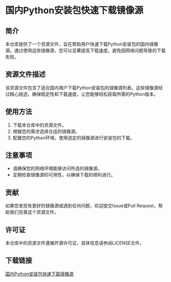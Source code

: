 # 国内Python安装包快速下载镜像源

## 简介

本仓库提供了一个资源文件，旨在帮助用户快速下载Python安装包的国内镜像源。通过使用这些镜像源，您可以显著提高下载速度，避免因网络问题导致的下载失败。

## 资源文件描述

该资源文件包含了适合国内用户下载Python安装包的镜像源列表。这些镜像源经过精心挑选，确保稳定性和下载速度，让您能够轻松获取所需的Python版本。

## 使用方法

1. 下载本仓库中的资源文件。
2. 根据您的需求选择合适的镜像源。
3. 配置您的Python环境，使用选定的镜像源进行安装包的下载。

## 注意事项

- 请确保您的网络环境能够访问所选的镜像源。
- 定期检查镜像源的可用性，以确保下载的顺利进行。

## 贡献

如果您发现有更好的镜像源或遇到任何问题，欢迎提交Issue或Pull Request，帮助我们完善这个资源文件。

## 许可证

本仓库中的资源文件遵循开源许可证，具体信息请参阅LICENSE文件。

## 下载链接

[国内Python安装包快速下载镜像源](https://pan.quark.cn/s/387da5939571)